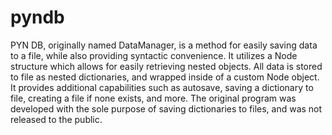 # pyndb
 PYN DB, originally named DataManager, is a method for easily saving  data to a file, while also providing syntactic convenience. It utilizes a Node structure which allows for easily retrieving nested objects. All data is stored  to file as nested dictionaries, and wrapped inside of a custom Node object. It  provides additional capabilities such as autosave, saving a dictionary to file,  creating a file if none exists, and more. The original program was developed with  the sole purpose of saving dictionaries to files, and was not released to the public.
